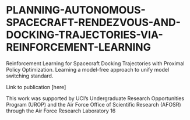 # PLANNING-AUTONOMOUS-SPACECRAFT-RENDEZVOUS-AND-DOCKING-TRAJECTORIES-VIA-REINFORCEMENT-LEARNING
Reinforcement Learning for Spacecraft Docking Trajectories with Proximal Policy Optimization. Learning a model-free approach to unify model switching standard.


Link to publication [here]


This work was supported by UCI’s Undergraduate Research Opportunities Program (UROP) and
the Air Force Office of Scientific Research (AFOSR) through the Air Force Research Laboratory
16
